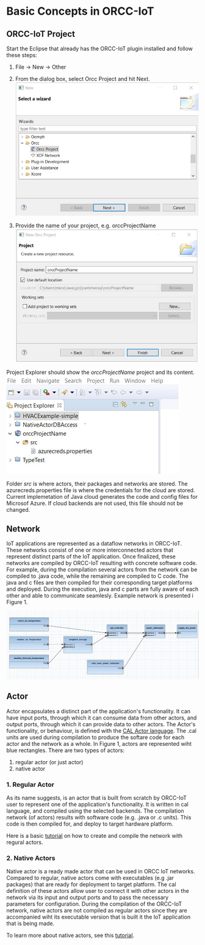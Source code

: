# Basic Concepts in ORCC-IoT

## ORCC-IoT Project

Start the Eclipse that already has the ORCC-IoT plugin installed and follow these steps:
1. File -> New -> Other 

2. From the dialog box, select Orcc Project and hit Next.   
![New Project](imgs/cworcc/orccnewprj1.jpg)

3. Provide the name of your project, e.g. orccProjectName     
![New Project](imgs/cworcc/orccnewprj2.jpg)

Project Explorer should show the *orccProjectName* project and its content.     
![New Project](imgs/cworcc/orccnewprj3.jpg)

Folder *src* is where actors, their packages and networks are stored. The azurecreds.properties file is
where the credentials for the cloud are stored. Current implemetation of Java cloud generates the code and config files for Microsof Azure. If cloud backends are not used, this file should
not be changed. 

## Network
IoT applications are represented as a dataflow networks in ORCC-IoT. These networks consist of one or more 
interconnected actors that represent distinct parts of the IoT application. Once finalized, these networks are compiled by ORCC-IoT 
 resulting with concrete software code. For example, during the compilation several actors from the network 
can be compiled to .java code, while the remaining are compiled to C code. The java and c files are then compiled for their corresponding
target platforms and deployed.  During the execution, java and c parts are fully aware of each other and able to communicate seamlesly. 
Example network is presented i Figure 1. 

![Example_network](imgs/cworcc/hvacapp.jpg)

## Actor 
Actor encapsulates a distinct part of the application's functionality. It can have input ports, through which it
can consume data from other actors, and output ports, through which it can provide data to other actors. The
Actor's functionality, or behaviour, is defined with the [CAL Actor language](https://en.wikipedia.org/wiki/CAL_Actor_Language).
The .cal units are used during compilation to produce the softare code for each actor and the network as a whole. 
In Figure 1, actors are represented wiht blue rectangles. There are two types of actors:

1. regular actor (or just actor)
2. native actor   

### 1. Regular Actor
As its name suggests, is an actor that is built from scratch by ORCC-IoT user to represent one of the application's functionality. 
It is written in cal language, and compiled using the selected backends. The compilation network (of actors) results with software code
(e.g. .java or .c units). This code is then compiled for, and deploy to target hardware platform.

Here is a basic [tutorial](CompileWithORCC.md) on how to create and compile the network with regural actors.  


### 2. Native Actors
Native actor is a ready made actor that can be used in ORCC IoT networks. Compared to regular, native actors come with executables
(e.g .jar packages) that are ready for deployment to target platform. The cal definition of these actors allow user to connect it 
with other actors in the network via its input and output ports and to pass the necessary parameters for configuration. During the 
compilation of the ORCC-IoT network, native actors are not compiled as regular actors since they are accompanied wiht its executable
version that is built it the IoT application that is being made.

To learn more about native actors, see this [tutorial](NativeActors.md). 